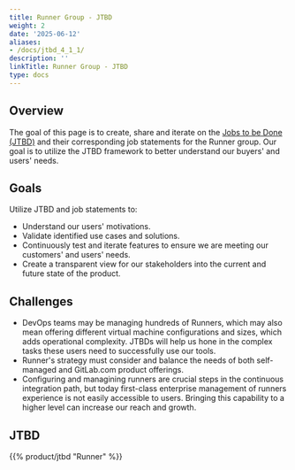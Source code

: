 ```yaml
---
title: Runner Group - JTBD
weight: 2
date: '2025-06-12'
aliases:
- /docs/jtbd_4_1_1/
description: ''
linkTitle: Runner Group - JTBD
type: docs
---
```


## Overview

The goal of this page is to create, share and iterate on the [Jobs to be Done (JTBD)](/handbook/product/ux/jobs-to-be-done/) and their corresponding job statements for the Runner group. Our goal is to utilize the JTBD framework to better understand our buyers' and users' needs.

## Goals

Utilize JTBD and job statements to:

- Understand our users' motivations.
- Validate identified use cases and solutions.
- Continuously test and iterate features to ensure we are meeting our customers' and users' needs.
- Create a transparent view for our stakeholders into the current and future state of the product.

## Challenges

- DevOps teams may be managing hundreds of Runners, which may also mean offering different virtual machine configurations and sizes, which adds operational complexity. JTBDs will help us hone in the complex tasks these users need to successfully use our tools.
- Runner's strategy must consider and balance the needs of both self-managed and GitLab.com product offerings.
- Configuring and managining runners are crucial steps in the continuous integration path, but today first-class enterprise management of runners experience is not easily accessible to users. Bringing this capability to a higher level can increase our reach and growth.

## JTBD

{{% product/jtbd "Runner" %}}
